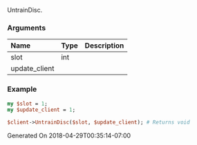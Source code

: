 UntrainDisc.
### Arguments
**Name**|**Type**|**Description**
:---|:---|:---
slot|int|
update_client||

### Example

```perl
my $slot = 1;
my $update_client = 1;

$client->UntrainDisc($slot, $update_client); # Returns void
```


Generated On 2018-04-29T00:35:14-07:00
